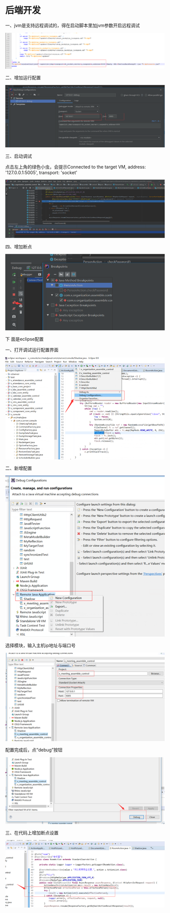 # 后端开发

一、jvm是支持远程调试的，得在启动脚本里加jvm参数开启远程调试

![](../.gitbook/assets/image%20%2865%29.png)

二、增加运行配置

![](../.gitbook/assets/image%20%28150%29.png)

三、启动调试

点击左上角的绿色小虫，会提示Connected to the target VM, address: '127.0.0.1:5005', transport: 'socket'

![](../.gitbook/assets/image%20%28129%29.png)

四、增加断点

![](../.gitbook/assets/image%20%281%29.png)

下 面是eclipse配置

一、打开调试运行配置界面

![](../.gitbook/assets/image%20%2843%29.png)

二、新增配置

![](../.gitbook/assets/image%20%28165%29.png)

选择模块，输入主机ip地址与端口号

![](../.gitbook/assets/image%20%2816%29.png)

配置完成后，点“debug”按钮

![](../.gitbook/assets/image.png)

三、在代码上增加断点设置

![](../.gitbook/assets/image%20%28166%29.png)

